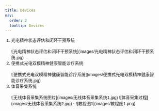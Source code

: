 ```yaml
---
title: Devices
nav:
  order: 2
  tooltip: Devices
---
```


<ol style="list-style-type: decimal; padding-left: 20px; font-family: Arial, sans-serif;">
  <li style="margin-bottom: 15px; line-height: 1.5;">光电精神状态评估和闭环干预系统</li>
  ![光电精神状态评估和闭环干预系统](images/光电精神状态评估和闭环干预系统.jpg)

  <li style="margin-bottom: 15px; line-height: 1.5;">便携式光电双模精神健康智能诊疗系统</li>
  ![便携式光电双模精神健康智能诊疗系统](images/便携式光电双模精神健康智能诊疗系统.jpg)

  <li style="margin-bottom: 15px; line-height: 1.5;">体音采集系统</li>
  ![无线体音采集系统图片](images/无线体音采集系统1.jpg)
  ![体音采集过程](images/无线体音采集系统2.jpg)
  - ![教程图1](images/教程图1.png)
</ol>
